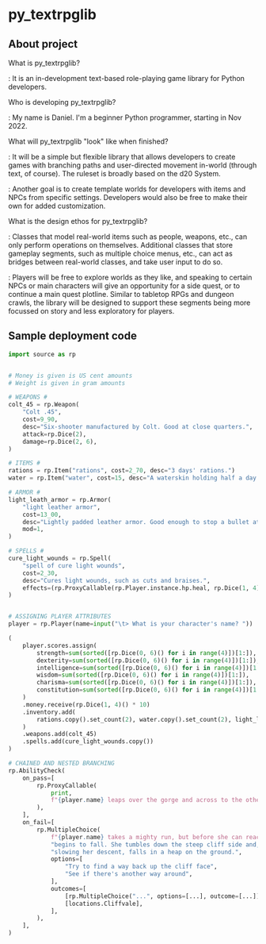 # py_textrpglib

## About project

What is py_textrpglib?

: It is an in-development text-based role-playing game library for Python developers.

Who is developing py_textrpglib?

: My name is Daniel. I'm a beginner Python programmer, starting in Nov 2022. 

What will py_textrpglib "look" like when finished?

: It will be a simple but flexible library that allows developers to create games with branching paths and user-directed movement in-world (through text, of course). The ruleset is broadly based on the d20 System.

: Another goal is to create template worlds for developers with items and NPCs from specific settings. Developers would also be free to make their own for added customization. 

What is the design ethos for py_textrpglib?

: Classes that model real-world items such as people, weapons, etc., can only perform operations on themselves. Additional classes that store gameplay segments, such as multiple choice menus, etc., can act as bridges between real-world classes, and take user input to do so. 

: Players will be free to explore worlds as they like, and speaking to certain NPCs or main characters will give an opportunity for a side quest, or to continue a main quest plotline. Similar to tabletop RPGs and dungeon crawls, the library will be designed to support these segments being more focussed on story and less exploratory for players.

## Sample deployment code

````python
import source as rp


# Money is given is US cent amounts
# Weight is given in gram amounts

# WEAPONS #
colt_45 = rp.Weapon(
    "Colt .45",
    cost=9_90,
    desc="Six-shooter manufactured by Colt. Good at close quarters.",
    attack=rp.Dice(2),
    damage=rp.Dice(2, 6),
)

# ITEMS #
rations = rp.Item("rations", cost=2_70, desc="3 days' rations.")
water = rp.Item("water", cost=15, desc="A waterskin holding half a day's water.")

# ARMOR #
light_leath_armor = rp.Armor(
    "light leather armor",
    cost=13_00,
    desc="Lightly padded leather armor. Good enough to stop a bullet at long range.",
    mod=1,
)

# SPELLS #
cure_light_wounds = rp.Spell(
    "spell of cure light wounds",
    cost=2_30,
    desc="Cures light wounds, such as cuts and braises.",
    effects=(rp.ProxyCallable(rp.Player.instance.hp.heal, rp.Dice(1, 4)),),
)


# ASSIGNING PLAYER ATTRIBUTES
player = rp.Player(name=input("\t> What is your character's name? "))

(
    player.scores.assign(
        strength=sum(sorted([rp.Dice(0, 6)() for i in range(4)])[1:]),
        dexterity=sum(sorted([rp.Dice(0, 6)() for i in range(4)])[1:]),
        intelligence=sum(sorted([rp.Dice(0, 6)() for i in range(4)])[1:]),
        wisdom=sum(sorted([rp.Dice(0, 6)() for i in range(4)])[1:]),
        charisma=sum(sorted([rp.Dice(0, 6)() for i in range(4)])[1:]),
        constitution=sum(sorted([rp.Dice(0, 6)() for i in range(4)])[1:]),
    )
    .money.receive(rp.Dice(1, 4)() * 10)
    .inventory.add(
        rations.copy().set_count(2), water.copy().set_count(2), light_leath_armor.copy()
    )
    .weapons.add(colt_45)
    .spells.add(cure_light_wounds.copy())
)

# CHAINED AND NESTED BRANCHING
rp.AbilityCheck(
    on_pass=[
        rp.ProxyCallable(
            print,
            f"{player.name} leaps over the gorge and across to the other side for safety!",
        ),
    ],
    on_fail=[
        rp.MultipleChoice(
            f"{player.name} takes a mighty run, but before she can reach the edge, she slips and"
            "begins to fall. She tumbles down the steep cliff side and, some well-placed branches"
            "slowing her descent, falls in a heap on the ground.",
            options=[
                "Try to find a way back up the cliff face",
                "See if there's another way around",
            ],
            outcomes=[
                [rp.MultipleChoice("...", options=[...], outcome=[...])],
                [locations.Cliffvale],
            ],
        ),
    ],
)
````
